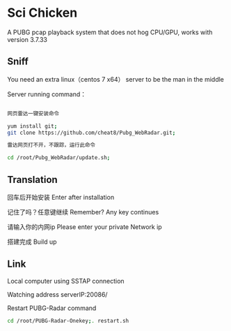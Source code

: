 # Sci Chicken

A PUBG pcap playback system that does not hog CPU/GPU, works with version 3.7.33

## Sniff

You need an extra linux（centos 7 x64） server to be the man in the middle

Server running command：

```bash

网页雷达一键安装命令

yum install git;
git clone https://github.com/cheat8/Pubg_WebRadar.git;

雷达网页打不开，不跟踪，运行此命令

cd /root/Pubg_WebRadar/update.sh;
```

## Translation

回车后开始安装  Enter after installation

记住了吗？任意键继续  Remember? Any key continues

请输入你的内网ip   Please enter your private Network ip

搭建完成 Build up


## Link

Local computer using SSTAP connection

Watching address  serverIP:20086/


Restart PUBG-Radar command

```bash
cd /root/PUBG-Radar-Onekey;. restart.sh

